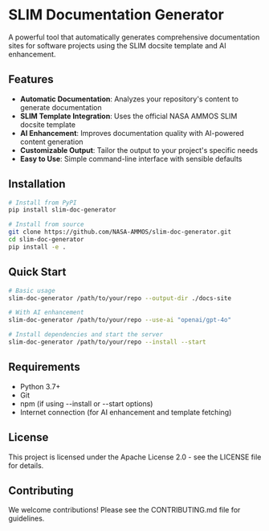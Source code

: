 # SLIM Documentation Generator

A powerful tool that automatically generates comprehensive documentation sites for software projects using the SLIM docsite template and AI enhancement.

## Features

- **Automatic Documentation**: Analyzes your repository's content to generate documentation
- **SLIM Template Integration**: Uses the official NASA AMMOS SLIM docsite template
- **AI Enhancement**: Improves documentation quality with AI-powered content generation
- **Customizable Output**: Tailor the output to your project's specific needs
- **Easy to Use**: Simple command-line interface with sensible defaults

## Installation

```bash
# Install from PyPI
pip install slim-doc-generator

# Install from source
git clone https://github.com/NASA-AMMOS/slim-doc-generator.git
cd slim-doc-generator
pip install -e .
```

## Quick Start

```bash
# Basic usage
slim-doc-generator /path/to/your/repo --output-dir ./docs-site

# With AI enhancement
slim-doc-generator /path/to/your/repo --use-ai "openai/gpt-4o"

# Install dependencies and start the server
slim-doc-generator /path/to/your/repo --install --start
```

## Requirements

- Python 3.7+
- Git
- npm (if using --install or --start options)
- Internet connection (for AI enhancement and template fetching)

## License

This project is licensed under the Apache License 2.0 - see the LICENSE file for details.

## Contributing

We welcome contributions! Please see the CONTRIBUTING.md file for guidelines.